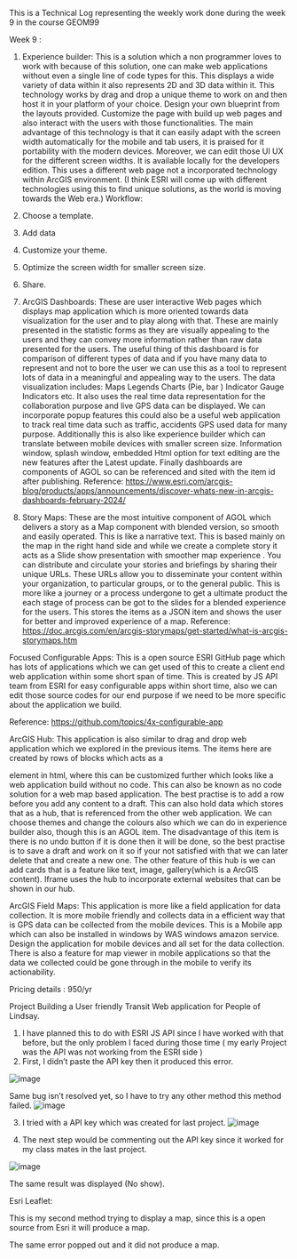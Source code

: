 This is a Technical Log representing the weekly work done during the week 9 in the course GEOM99 


Week 9 :
1.	Experience builder:
This is a solution which a non programmer loves to work with because of this solution, one can make web applications without even a single line of code types for this. This displays a wide variety of data within it also represents 2D and 3D data within it. This technology works by drag and drop a unique theme to work on and then host it in your platform of your choice.
Design your own blueprint from the layouts provided.
Customize the page with build up web pages and also interact with the users with those functionalities.
The main advantage of this technology is that it can easily adapt with the screen width automatically for the mobile and tab users, it is praised for it portability with the modern devices. Moreover, we can edit those UI UX for the different screen widths.
It is available locally for the developers edition.
This uses a different web page not a incorporated technology within ArcGIS environment. (I think ESRI will come up with different technologies using this to find unique solutions, as the world is moving towards the Web era.)
Workflow:
1.	Choose a template.
2.	Add data
3.	Customize your theme.
4.	Optimize the screen width for smaller screen size.
5.	Share.

2.	ArcGIS Dashboards:
These are user interactive Web pages which displays map application which is more oriented towards data visualization for the user and to play along with that. These are mainly presented in the statistic forms as they are visually appealing to the users and they can convey more information rather than raw data presented for the users.
The useful thing of this dashboard is for comparison of different types of data and if you have many data to represent and not to bore the user we can use this as a tool to represent lots of data in a meaningful and appealing way to the users.
The data visualization includes:
Maps
Legends
Charts (Pie, bar )
Indicator 
Gauge 
Indicators etc.
It also uses the real time data representation for the collaboration purpose and live GPS data can be displayed.
We can incorporate popup features this could also be a useful web application to track real time data such as traffic, accidents GPS used data for many purpose.
Additionally this is also like experience builder which can translate between mobile devices with smaller screen size.
Information window, splash window, embedded Html option for text editing are the new features after the Latest update.
Finally dashboards are components of AGOL so can be referenced and sited with the item id after publishing.
Reference:
https://www.esri.com/arcgis-blog/products/apps/announcements/discover-whats-new-in-arcgis-dashboards-february-2024/

3.	Story Maps:
These are the most intuitive component of AGOL which delivers a story as a Map component with blended version, so smooth and easily operated. This is like a narrative text.
This is based mainly on the map in the right hand side and while we create a complete story it acts as a Slide show presentation with smoother map experience .
You can distribute and circulate your stories and briefings by sharing their unique URLs. These URLs allow you to disseminate your content within your organization, to particular groups, or to the general public.
This is more like a journey or a process undergone to get a ultimate product the each stage of process can be got to the slides for a blended experience for the users.
This stores the items as a JSON item and shows the user for better and improved experience of a map.
Reference: https://doc.arcgis.com/en/arcgis-storymaps/get-started/what-is-arcgis-storymaps.htm


Focused Configurable Apps:
This is a open source ESRI GitHub page which has lots of applications which we can get used of this to create a client end web application within some short span of time.
This is created by JS API team from ESRI for easy configurable apps within short time, also we can edit those source codes for our end purpose if we need to be more specific about the application we build.

Reference: https://github.com/topics/4x-configurable-app

ArcGIS Hub:
This application is also similar to drag and drop web application which we explored in the previous items. 
The items here are created by rows of blocks which acts as a <DIV> element in html, where this can be customized further which looks like a web application build without no code. This can also be known as no code solution for a web map based application.
The best practise is to add a row before you add any content to a draft.
This can also hold data which stores that as a hub, that is referenced from the other web application.
We can choose themes and change the colours also which we can do in experience builder also, though this is an AGOL item.
The disadvantage of this item is there is no undo button if it is done then it will be done, so the best practise is to save a draft and work on it so if your not satisfied with that we can later delete that and create a new one.
The other feature of this hub is we can add cards that is a feature like text, image, gallery(which is a ArcGIS content).
Iframe uses the hub to incorporate external websites that can be shown in our hub.

ArcGIS Field Maps:
This application is more like a field application for data collection. It is more mobile friendly and collects data in a efficient way that is GPS data can be collected from the mobile devices.
This is a Mobile app which can also be installed in windows by WAS windows amazon service.
Design the application for mobile devices and all set for the data collection.
There is also a feature for map viewer in mobile applications so that the data we collected could be gone through in the mobile to verify its actionability.
 
Pricing details  : 950/yr


Project Building a User friendly Transit Web application for People of Lindsay.
1.	I have planned this to do with ESRI JS API since I have worked with that before, but the only problem I faced during those time ( my early Project was the API was not working from the ESRI side )
2.	First, I didn’t paste the API key then it produced this error.
  
![image](https://github.com/rahulsaravanabavan/geom99log/assets/142858065/06265e93-556a-4b28-8b05-ebc21721e00e)

Same bug isn’t resolved yet, so I have to try any other method this method failed.
![image](https://github.com/rahulsaravanabavan/geom99log/assets/142858065/71298fdf-8597-4281-99ac-f31837302da6)

3.	I tried with a API key which was created for last project.
 ![image](https://github.com/rahulsaravanabavan/geom99log/assets/142858065/4912e647-eb89-414a-9004-3c977674f306)


4.	The next step would be commenting out the API key since it worked for my class mates in the last project. 
 
![image](https://github.com/rahulsaravanabavan/geom99log/assets/142858065/d9fe6fc2-3020-4113-877c-6fad2cdcabaa)

The same result was displayed (No show).

 



Esri Leaflet:

This is my second method trying to display a map, since this is a open source from Esri it will produce a map.
 





 

The same error popped out and it did not produce a map.
